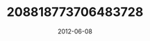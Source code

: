---
title: "208818773706483728"
image: "2012-06-08 09.52.39 208818773706483728_46248401"
date: "2012-06-08"
type: "photo"
---